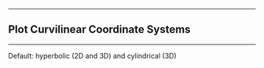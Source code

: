 **************************************
## Plot Curvilinear Coordinate Systems
**************************************

Default: hyperbolic (2D and 3D) and cylindrical (3D)
